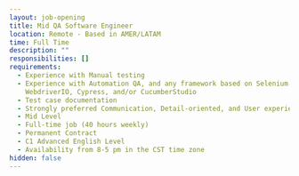 ```yaml
---
layout: job-opening
title: Mid QA Software Engineer
location: Remote - Based in AMER/LATAM
time: Full Time
description: ""
responsibilities: []
requirements:
  - Experience with Manual testing
  - Experience with Automation QA, and any framework based on Selenium
    WebdriverIO, Cypress, and/or CucumberStudio
  - Test case documentation
  - Strongly preferred Communication, Detail-oriented, and User experience skills
  - Mid Level
  - Full-time job (40 hours weekly)
  - Permanent Contract
  - C1 Advanced English Level
  - Availability from 8-5 pm in the CST time zone
hidden: false
---
```

